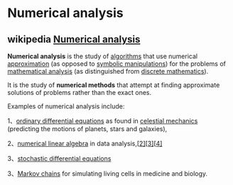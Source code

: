 # Numerical analysis



## wikipedia [Numerical analysis](https://en.wikipedia.org/wiki/Numerical_analysis)

**Numerical analysis** is the study of [algorithms](https://en.wikipedia.org/wiki/Algorithm) that use numerical [approximation](https://en.wikipedia.org/wiki/Approximation) (as opposed to [symbolic manipulations](https://en.wikipedia.org/wiki/Symbolic_computation)) for the problems of [mathematical analysis](https://en.wikipedia.org/wiki/Mathematical_analysis) (as distinguished from [discrete mathematics](https://en.wikipedia.org/wiki/Discrete_mathematics)).

It is the study of **numerical methods** that attempt at finding approximate solutions of problems rather than the exact ones.

Examples of numerical analysis include: 

1、[ordinary differential equations](https://en.wikipedia.org/wiki/Ordinary_differential_equation) as found in [celestial mechanics](https://en.wikipedia.org/wiki/Celestial_mechanics) (predicting the motions of planets, stars and galaxies), 

2、[numerical linear algebra](https://en.wikipedia.org/wiki/Numerical_linear_algebra) in data analysis,[[2\]](https://en.wikipedia.org/wiki/Numerical_analysis#cite_note-2)[[3\]](https://en.wikipedia.org/wiki/Numerical_analysis#cite_note-3)[[4\]](https://en.wikipedia.org/wiki/Numerical_analysis#cite_note-4) 

3、[stochastic differential equations](https://en.wikipedia.org/wiki/Stochastic_differential_equation) 

3、[Markov chains](https://en.wikipedia.org/wiki/Markov_chain) for simulating living cells in medicine and biology.